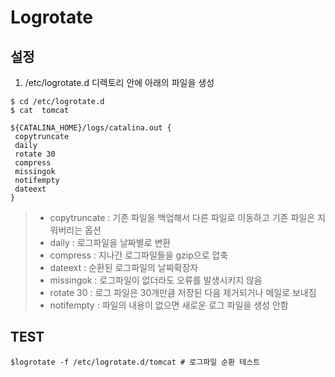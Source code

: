 # Logrotate

## 설정
1. /etc/logrotate.d 디렉토리 안에 아래의 파일을 생성

```
$ cd /etc/logrotate.d
$ cat  tomcat

${CATALINA_HOME}/logs/catalina.out {
 copytruncate
 daily
 rotate 30
 compress
 missingok 
 notifempty
 dateext
}
```

> - copytruncate : 기존 파일을 백업해서 다른 파일로 이동하고 기존 파일은 지워버리는 옵션  
> - daily : 로그파일을 날짜별로 변환  
> - compress : 지나간 로그파일들을 gzip으로 압축  
> - dateext : 순환된 로그파일의 날짜확장자  
> - missingok : 로그파일이 없더라도 오류를 발생시키지 않음  
> - rotate 30 : 로그 파일은 30개만큼 저장된 다음 제거되거나 메일로 보내짐  
> - notifempty : 파일의 내용이 없으면 새로운 로그 파일을 생성 안함  


## TEST
```
$logrotate -f /etc/logrotate.d/tomcat # 로그파일 순환 테스트
```

